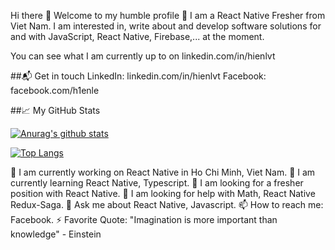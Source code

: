 Hi there 👋
Welcome to my humble profile 🤔 I am a React Native Fresher from Viet Nam. I am interested in, write about and develop software solutions for and with JavaScript, React Native, Firebase,... at the moment.

You can see what I am currently up to on linkedin.com/in/hienlvt


##📬 Get in touch
LinkedIn: linkedin.com/in/hienlvt
Facebook: facebook.com/h1enle

##📈 My GitHub Stats

[![Anurag's github stats](https://github-readme-stats.vercel.app/api?username=hienle2703&theme=calm&show_icons=true)](https://github.com/anuraghazra/github-readme-stats)

[![Top Langs](https://github-readme-stats.vercel.app/api/top-langs/?username=hienle2703&layout=compact&theme=calm)](https://github.com/anuraghazra/github-readme-stats)


🔭 I am currently working on React Native in Ho Chi Minh, Viet Nam.
🌱 I am currently learning React Native, Typescript.
👯 I am looking for a fresher position with React Native.
🤔 I am looking for help with Math, React Native Redux-Saga.
💬 Ask me about React Native, Javascript.
📫 How to reach me: Facebook.
⚡ Favorite Quote: "Imagination is more important than knowledge" - Einstein
